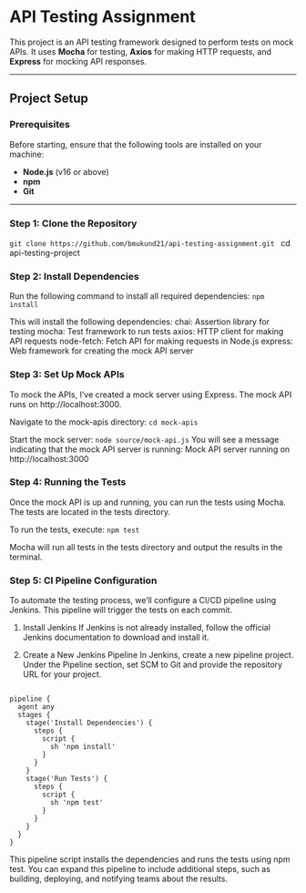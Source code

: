 # API Testing Assignment

This project is an API testing framework designed to perform tests on mock APIs. It uses **Mocha** for testing, **Axios** for making HTTP requests, and **Express** for mocking API responses.

---

## Project Setup

### Prerequisites

Before starting, ensure that the following tools are installed on your machine:

- **Node.js** (v16 or above)
- **npm**
- **Git**

---

### Step 1: Clone the Repository

```git clone https://github.com/bmukund21/api-testing-assignment.git ```
cd api-testing-project 

### Step 2: Install Dependencies
Run the following command to install all required dependencies:
```npm install```

This will install the following dependencies:
chai: Assertion library for testing
mocha: Test framework to run tests
axios: HTTP client for making API requests
node-fetch: Fetch API for making requests in Node.js
express: Web framework for creating the mock API server

### Step 3: Set Up Mock APIs
To mock the APIs, I’ve created a mock server using Express. The mock API runs on http://localhost:3000.

Navigate to the mock-apis directory:
```cd mock-apis```

Start the mock server:
```node source/mock-api.js```
You will see a message indicating that the mock API server is running:
Mock API server running on http://localhost:3000


### Step 4: Running the Tests
Once the mock API is up and running, you can run the tests using Mocha. The tests are located in the tests directory.

To run the tests, execute:
```npm test```

Mocha will run all tests in the tests directory and output the results in the terminal.

### Step 5: CI Pipeline Configuration
To automate the testing process, we’ll configure a CI/CD pipeline using Jenkins. This pipeline will trigger the tests on each commit.

1. Install Jenkins
If Jenkins is not already installed, follow the official Jenkins documentation to download and install it.

2. Create a New Jenkins Pipeline
In Jenkins, create a new pipeline project.
Under the Pipeline section, set SCM to Git and provide the repository URL for your project.
``` In the Pipeline script field, add the following:

pipeline {
  agent any
  stages {
    stage('Install Dependencies') {
      steps {
        script {
          sh 'npm install'
        }
      }
    }
    stage('Run Tests') {
      steps {
        script {
          sh 'npm test'
        }
      }
    }
  }
}

```
This pipeline script installs the dependencies and runs the tests using npm test. You can expand this pipeline to include additional steps, such as building, deploying, and notifying teams about the results.

